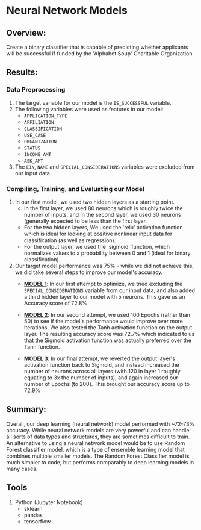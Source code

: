 # Neural Network Models

## Overview:
Create a binary classifier that is capable of predicting whether applicants will be successful if funded by the 'Alphabet Soup' Charitable Organization.

## Results:

### Data Preprocessing
1. The target variable for our model is the `IS_SUCCESSFUL` variable.
2. The following variables were used as features in our model:
    - `APPLICATION_TYPE`
    - `AFFILIATION`
    - `CLASSIFICATION`
    - `USE_CASE`
    - `ORGANIZATION`
    - `STATUS`
    - `INCOME_AMT`
    - `ASK_AMT`
3. The `EIN`, `NAME` and `SPECIAL_CONSIDERATIONS` variables were excluded from our input data.


### Compiling, Training, and Evaluating our Model
1. In our first model, we used two hidden layers as a starting point. 
    - In the first layer, we used 80 neurons which is roughly twice the number of inputs, and in the second layer, we used 30 neurons (generally expected to be less than the first layer. 
    - For the two hidden layers, We used the 'relu' activation function which is ideal for looking at positive nonlinear input data for classification (as well as regression).
    - For the output layer, we used the 'sigmoid' function, which normalizes values to a probability between 0 and 1 (ideal for binary classification).
2. Our target model performance was 75% - while we did not achieve this, we did take several steps to improve our model's accuracy.
    - <u>**MODEL 1**</u>: In our first attempt to optimize, we tried excluding the `SPECIAL_CONSIDERATIONS` variable from our input data, and also added a third hidden layer to our model with 5 neurons. This gave us an Accuracy score of 72.8%

    - <u>**MODEL 2**</u>: In our second attempt, we used 100 Epochs (rather than 50) to see if the model's performance would improve over more iterations. We also tested the Tanh activation function on the output layer. The resulting accuracy score was 72.7% which indicated to us that the Sigmoid activation function was actually preferred over the Tanh function. 

    - <u>**MODEL 3**</u>: In our final attempt, we reverted the output layer's activation function back to Sigmoid, and instead increased the number of neurons across all layers (with 120 in layer 1 roughly equating to 3x the number of inputs), and again increased our number of Epochs (to 200). This brought our accuracy score up to 72.9%

## Summary:
Overall, our deep learning (neural network) model performed with ~72-73% accuracy. While neural network models are very powerful and can handle all sorts of data types and structures, they are sometimes difficult to train. An alternative to using a neural network model would be to use Random Forest classifier model, which is a type of ensemble learning model that combines multiple smaller models. The Random Forest Classifier model is much simpler to code, but performs comparably to deep learning models in many cases.

## Tools
1. Python (Jupyter Notebook)
    - sklearn 
    - pandas
    - tensorflow
